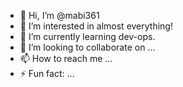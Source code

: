 - 👋 Hi, I’m @mabi361
- 👀 I’m interested in almost everything!
- 🌱 I’m currently learning dev-ops.
- 💞️ I’m looking to collaborate on ...
- 📫 How to reach me ...
- ⚡ Fun fact: ...

<!---
mabi361/mabi361 is a ✨ special ✨ repository because its `README.md` (this file) appears on your GitHub profile.
You can click the Preview link to take a look at your changes.
--->
